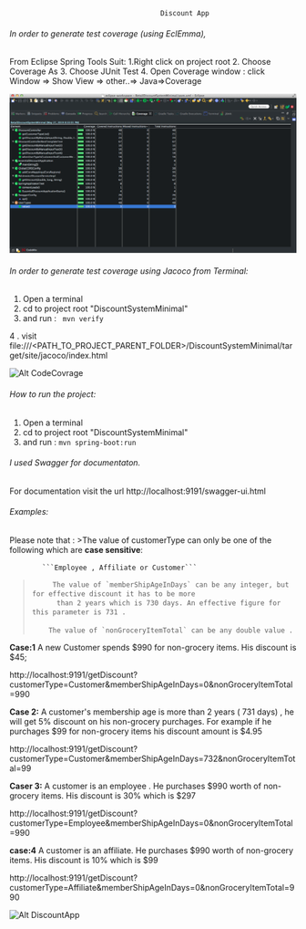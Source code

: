                                          
                                         Discount App 

###### In order to generate test coverage (using EclEmma), 

From Eclipse Spring Tools Suit:
1.Right click on project root 
2. Choose Coverage As 
3. Choose JUnit Test
4. Open Coverage window :
   click Window => Show View => other..=> Java=>Coverage
  
![Alt CodeCovrage](CodeCoverage.png?raw=true "Coverage")


######  In order to generate test coverage using Jacoco from Terminal:

1. Open a terminal 
2. cd to project root "DiscountSystemMinimal"
3. and run :
  ```  mvn verify ```

 4 . visit file:///<PATH_TO_PROJECT_PARENT_FOLDER>/DiscountSystemMinimal/target/site/jacoco/index.html 

![Alt CodeCovrage](Jacoco.png?raw=true "Jacoco")




###### How to run the project: 

1. Open a terminal 
2. cd to project root "DiscountSystemMinimal"
3. and run :
   ``` mvn spring-boot:run ```

###### I used Swagger for documentaton. 
For documentation visit the url 
http://localhost:9191/swagger-ui.html



###### Examples: 

 Please note that : 
            >The value of customerType can only be one of the following which are **case sensitive**:
            
            
            ```Employee , Affiliate or Customer```

  >          The value of `memberShipAgeInDays` can be any integer, but for effective discount it has to be more  
  >           than 2 years which is 730 days. An effective figure for this parameter is 731 . 
  >
  >         The value of `nonGroceryItemTotal` can be any double value .



**Case:1**
A new Customer spends $990 for non-grocery items. His discount is $45;

http://localhost:9191/getDiscount?customerType=Customer&memberShipAgeInDays=0&nonGroceryItemTotal=990

**Case 2:**
 A customer's membership age is more than 2 years ( 731 days) , he will get 5% discount on his non-grocery purchages. For example if he purchages $99 for non-grocery items his discount amount is $4.95

http://localhost:9191/getDiscount?customerType=Customer&memberShipAgeInDays=732&nonGroceryItemTotal=99  


**Caser 3:**
 A customer is an employee . He purchases $990 worth of non-grocery items. His discount is 30% which is $297

http://localhost:9191/getDiscount?customerType=Employee&memberShipAgeInDays=0&nonGroceryItemTotal=990


**case:4**
A customer is an affiliate.  He purchases $990 worth of non-grocery items. His discount is 10% which is $99

http://localhost:9191/getDiscount?customerType=Affiliate&memberShipAgeInDays=0&nonGroceryItemTotal=990


![Alt DiscountApp](DiscountAppMinimal.png?raw=true "DiscountAppMinimal")


